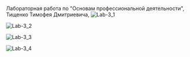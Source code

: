 Лабораторная работа по "Основам профессиональной деятельности", Тищенко Тимофея Дмитриевича,
![Lab-3_1](https://github.com/TcHaOcHeK/Lab-3_Python/assets/160489385/a4974ac1-6e7d-4daa-8014-c7ccac57694f)




![Lab-3_2](https://github.com/TcHaOcHeK/Lab-3_Python/assets/160489385/4b4697df-deb5-4989-8b3d-d3756015c2de)




![Lab-3_3](https://github.com/TcHaOcHeK/Lab-3_Python/assets/160489385/e08cfc98-951c-45d8-b5cd-be8d9a58c8f3)




![Lab-3_4](https://github.com/TcHaOcHeK/Lab-3_Python/assets/160489385/e94e912f-2d70-4443-af06-78d2bd0ad138)

